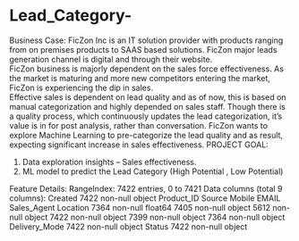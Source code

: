# Lead_Category-

Business Case: 
FicZon Inc is an IT solution provider with products ranging from on
premises products to SAAS based solutions. FicZon major leads 
generation channel is digital and through their website.  
FicZon business is majorly dependent on the sales force 
effectiveness. As the market is maturing and more new competitors 
entering the market, FicZon is experiencing the dip in sales.  
Effective sales is dependent on lead quality and as of now, this is 
based on manual categorization and highly depended on sales staff. 
Though there is a quality process, which continuously updates the 
lead categorization, it’s value is in for post analysis, rather than 
conversation. 
FicZon wants to explore Machine Learning to pre-categorize the lead 
quality and as result, expecting significant increase in sales 
effectiveness. 
PROJECT GOAL: 
1. Data exploration insights – Sales effectiveness. 
2. ML model to predict the Lead Category (High Potential , Low 
Potential) 

Feature Details: 
RangeIndex: 7422 entries, 0 to 7421 
Data columns (total 9 columns): 
Created
 7422 non-null object 
Product_ID
 Source
 Mobile
 EMAIL
 Sales_Agent
 Location
 7364 non-null float64 
7405 non-null object 
5612 non-null object 
7422 non-null object 
7399 non-null object 
7364 non-null object 
Delivery_Mode    7422 non-null object 
Status
 7422 non-null object 
